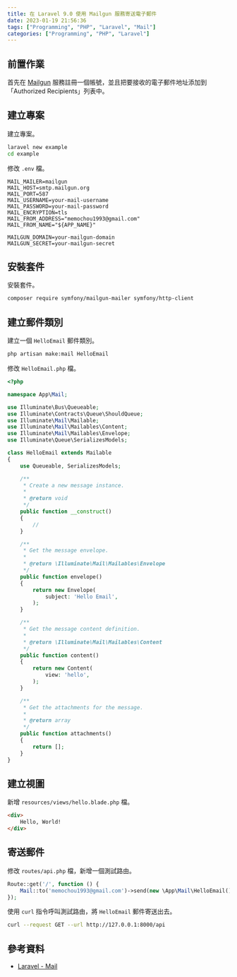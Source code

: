 ```yaml
---
title: 在 Laravel 9.0 使用 Mailgun 服務寄送電子郵件
date: 2023-01-19 21:56:36
tags: ["Programming", "PHP", "Laravel", "Mail"]
categories: ["Programming", "PHP", "Laravel"]
---
```


## 前置作業

首先在 [Mailgun](https://www.mailgun.com/) 服務註冊一個帳號，並且把要接收的電子郵件地址添加到「Authorized Recipients」列表中。

## 建立專案

建立專案。

```bash
laravel new example
cd example
```

修改 `.env` 檔。

```env
MAIL_MAILER=mailgun
MAIL_HOST=smtp.mailgun.org
MAIL_PORT=587
MAIL_USERNAME=your-mail-username
MAIL_PASSWORD=your-mail-password
MAIL_ENCRYPTION=tls
MAIL_FROM_ADDRESS="memochou1993@gmail.com"
MAIL_FROM_NAME="${APP_NAME}"

MAILGUN_DOMAIN=your-mailgun-domain
MAILGUN_SECRET=your-mailgun-secret
```

## 安裝套件

安裝套件。

```bash
composer require symfony/mailgun-mailer symfony/http-client
```

## 建立郵件類別

建立一個 `HelloEmail` 郵件類別。

```bash
php artisan make:mail HelloEmail
```

修改 `HelloEmail.php` 檔。

```php
<?php

namespace App\Mail;

use Illuminate\Bus\Queueable;
use Illuminate\Contracts\Queue\ShouldQueue;
use Illuminate\Mail\Mailable;
use Illuminate\Mail\Mailables\Content;
use Illuminate\Mail\Mailables\Envelope;
use Illuminate\Queue\SerializesModels;

class HelloEmail extends Mailable
{
    use Queueable, SerializesModels;

    /**
     * Create a new message instance.
     *
     * @return void
     */
    public function __construct()
    {
        //
    }

    /**
     * Get the message envelope.
     *
     * @return \Illuminate\Mail\Mailables\Envelope
     */
    public function envelope()
    {
        return new Envelope(
            subject: 'Hello Email',
        );
    }

    /**
     * Get the message content definition.
     *
     * @return \Illuminate\Mail\Mailables\Content
     */
    public function content()
    {
        return new Content(
            view: 'hello',
        );
    }

    /**
     * Get the attachments for the message.
     *
     * @return array
     */
    public function attachments()
    {
        return [];
    }
}
```

## 建立視圖

新增 `resources/views/hello.blade.php` 檔。

```html
<div>
    Hello, World!
</div>
```

## 寄送郵件

修改 `routes/api.php` 檔，新增一個測試路由。

```php
Route::get('/', function () {
    Mail::to('memochou1993@gmail.com')->send(new \App\Mail\HelloEmail());
});
```

使用 `curl` 指令呼叫測試路由，將 `HelloEmail` 郵件寄送出去。

```bash
curl --request GET --url http://127.0.0.1:8000/api
```

## 參考資料

- [Laravel - Mail](https://laravel.com/docs/9.x/mail)
